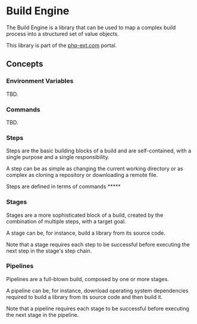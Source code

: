 # Build Engine

The Build Engine is a library that can be used to map a complex build process into a structured set of value objects.

This library is part of the [php-ext.com](https://php-ext.com) portal.

## Concepts

### Environment Variables

TBD.

### Commands

TBD.

### Steps

Steps are the basic building blocks of a build and are self-contained, with a single purpose and a single responsibility.

A step can be as simple as changing the current working directory or as complex as cloning a repository or downloading a remote file.

Steps are defined in terms of commands *****

### Stages

Stages are a more sophisticated block of a build, created by the combination of multiple steps, with a target goal.

A stage can be, for instance, build a library from its source code.

Note that a stage requires each step to be successful before executing the next step in the stage's step chain.

### Pipelines

Pipelines are a full-blown build, composed by one or more stages.

A pipeline can be, for instance, download operating system dependencies required to build a library from its source code and then build it.

Note that a pipeline requires each stage to be successful before executing the next stage in the pipeline.
